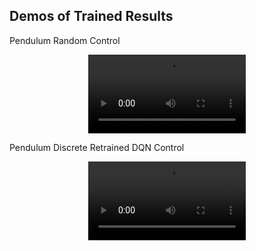 ## Demos of Trained Results

Pendulum Random Control

<div style="text-align: center; max-width: 100%;">
    <video controls style="width: 50%; height: auto;">
        <source src="demos/demo_1.mp4" type="video/mp4">
        Your browser does not support the video tag.
    </video>
</div>

Pendulum Discrete Retrained DQN Control

<div style="text-align: center; max-width: 100%;">
    <video controls style="width: 50%; height: auto;">
        <source src="demos/demo_2.mp4" type="video/mp4">
        Your browser does not support the video tag.
    </video>
</div>